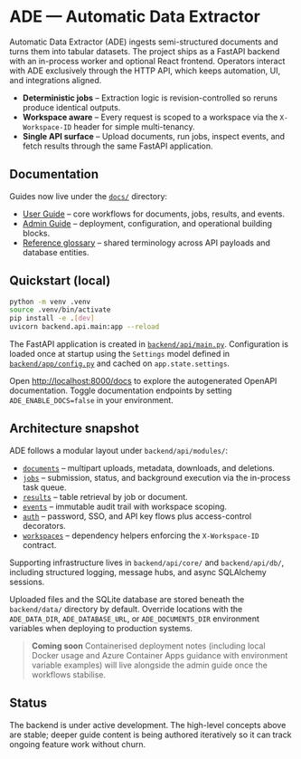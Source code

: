 # ADE — Automatic Data Extractor

Automatic Data Extractor (ADE) ingests semi-structured documents and turns them into tabular datasets. The project ships as a FastAPI backend with an in-process worker and optional React frontend. Operators interact with ADE exclusively through the HTTP API, which keeps automation, UI, and integrations aligned.

- **Deterministic jobs** – Extraction logic is revision-controlled so reruns produce identical outputs.
- **Workspace aware** – Every request is scoped to a workspace via the `X-Workspace-ID` header for simple multi-tenancy.
- **Single API surface** – Upload documents, run jobs, inspect events, and fetch results through the same FastAPI application.

## Documentation

Guides now live under the [`docs/`](docs/README.md) directory:

- [User Guide](docs/user-guide/README.md) – core workflows for documents, jobs, results, and events.
- [Admin Guide](docs/admin-guide/README.md) – deployment, configuration, and operational building blocks.
- [Reference glossary](docs/reference/glossary.md) – shared terminology across API payloads and database entities.

## Quickstart (local)

```bash
python -m venv .venv
source .venv/bin/activate
pip install -e .[dev]
uvicorn backend.api.main:app --reload
```

The FastAPI application is created in [`backend/api/main.py`](backend/api/main.py). Configuration is loaded once at startup using the `Settings` model defined in [`backend/app/config.py`](backend/app/config.py) and cached on `app.state.settings`.

Open <http://localhost:8000/docs> to explore the autogenerated OpenAPI documentation. Toggle documentation endpoints by setting `ADE_ENABLE_DOCS=false` in your environment.

## Architecture snapshot

ADE follows a modular layout under `backend/api/modules/`:

- [`documents`](backend/api/modules/documents) – multipart uploads, metadata, downloads, and deletions.
- [`jobs`](backend/api/modules/jobs) – submission, status, and background execution via the in-process task queue.
- [`results`](backend/api/modules/results) – table retrieval by job or document.
- [`events`](backend/api/modules/events) – immutable audit trail with workspace scoping.
- [`auth`](backend/api/modules/auth) – password, SSO, and API key flows plus access-control decorators.
- [`workspaces`](backend/api/modules/workspaces) – dependency helpers enforcing the `X-Workspace-ID` contract.

Supporting infrastructure lives in `backend/api/core/` and `backend/api/db/`, including structured logging, message hubs, and async SQLAlchemy sessions.

Uploaded files and the SQLite database are stored beneath the `backend/data/` directory by default. Override locations with the `ADE_DATA_DIR`, `ADE_DATABASE_URL`, or `ADE_DOCUMENTS_DIR` environment variables when deploying to production systems.

> **Coming soon**
> Containerised deployment notes (including local Docker usage and Azure Container Apps guidance with environment variable examples) will live alongside the admin guide once the workflows stabilise.

## Status

The backend is under active development. The high-level concepts above are stable; deeper guide content is being authored iteratively so it can track ongoing feature work without churn.
